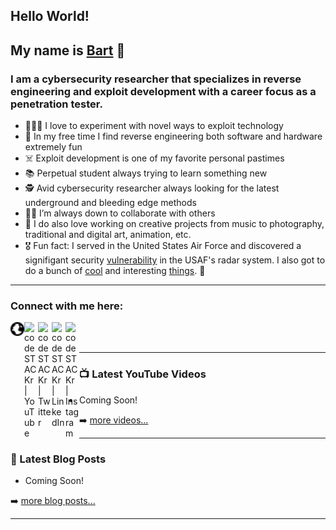 ## Hello World!

## My name is [Bart][website] 👾

### I am a cybersecurity researcher that specializes in reverse engineering and exploit development with a career focus as a penetration tester.

- 👨🏻‍💻 I love to experiment with novel ways to exploit technology
- 🧰 In my free time I find reverse engineering both software and hardware extremely fun 
- ☠️ Exploit development is one of my favorite personal pastimes
- 📚 Perpetual student always trying to learn something new 
- 🕵️ Avid cybersecurity researcher always looking for the latest underground and bleeding edge methods
- 🙋‍♂️ I’m always down to collaborate with others
- 🎨 I do also love working on creative projects from music to photography, traditional and digital art, animation, etc. 
- 🎖️ Fun fact: I served in the United States Air Force and discovered a signifigant security [vulnerability][achievementOne] in the USAF's radar system. I also got to do a bunch of [cool][achievementTwo] and interesting [things][achievementThree]. 🛫 

---


### Connect with me here:

[<img align="left" alt="codeSTACKr.com" width="22px" src="https://raw.githubusercontent.com/iconic/open-iconic/master/svg/globe.svg" />][website]
[<img align="left" alt="codeSTACKr | YouTube" width="22px" src="https://cdn.jsdelivr.net/npm/simple-icons@v3/icons/youtube.svg" />][youtube]
[<img align="left" alt="codeSTACKr | Twitter" width="22px" src="https://cdn.jsdelivr.net/npm/simple-icons@v3/icons/twitter.svg" />][twitter]
[<img align="left" alt="codeSTACKr | LinkedIn" width="22px" src="https://cdn.jsdelivr.net/npm/simple-icons@v3/icons/linkedin.svg" />][linkedin]
[<img align="left" alt="codeSTACKr | Instagram" width="22px" src="https://cdn.jsdelivr.net/npm/simple-icons@v3/icons/instagram.svg" />][instagram]


<br/>
<br/>

---

### 📺 Latest YouTube Videos

<!-- YOUTUBE:START -->
- Coming Soon!
<!-- YOUTUBE:END -->

➡️ [more videos...](https://www.youtube.com/channel/UCWWekCzwswalMF5SPoV1ISw)

---

### 📕 Latest Blog Posts

<!-- BLOG-POST-LIST:START -->
- Coming Soon!
<!-- BLOG-POST-LIST:END -->

➡️ [more blog posts...](https://www.bartmistrot.com/blog)

---

[website]: https://www.bartmistrot.com
[twitter]: https://twitter.com/bartmistrot
[youtube]: https://www.youtube.com/channel/UCWWekCzwswalMF5SPoV1ISw
[instagram]: https://instagram.com/bartmistrot
[linkedin]: https://linkedin.com/in/bartmistrot
[achievementOne]: https://drive.google.com/file/d/1w10S7IBPHfxGqcKJN3LAAUTsykflZGpQ/view
[achievementTwo]: https://www.amc.af.mil/News/Photos/igphoto/2000892624/
[achievementThree]: https://www.grandforks.af.mil/News/Article/226816/grand-forks-afb-scores-another-excellent-rating/
